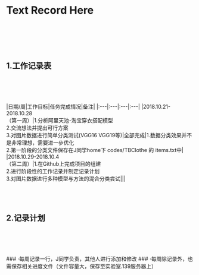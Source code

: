 # Text Record Here
<br><br><br><br>
## 1.工作记录表
<br><br><br><br>
|日期/周|工作目标|任务完成情况|备注|
|:---|:---|:---|:---|
|2018.10.21-2018.10.28<br>（第一周）|1.分析阿里天池-淘宝穿衣搭配模型<br> 2.交流想法并提出可行方案<br> 3.对图片数据进行简单分类测试(VGG16 VGG19等)|全部完成|1.数据分类效果并不是非常理想，需要进一步优化<br>2.第一阶段的分类文件保存在J同学home下 codes/TBClothe 的 items.txt中|
|2018.10.29-2018.10.4<br>（第二周）|1.在Github上完成项目的组建<br> 2.进行阶段性的工作记录并制定记录计划<br> 3.对图片数据进行多种模型与方法的混合分类尝试|||
<br><br><br><br>


## 2.记录计划
<br><br><br><br>
    ### ·每周记录一行，J同学负责，其他人进行添加和修改
    ### ·每周除记录外，也需保存相关进度文件（文件容量大，保存至实验室.139服务器上）
